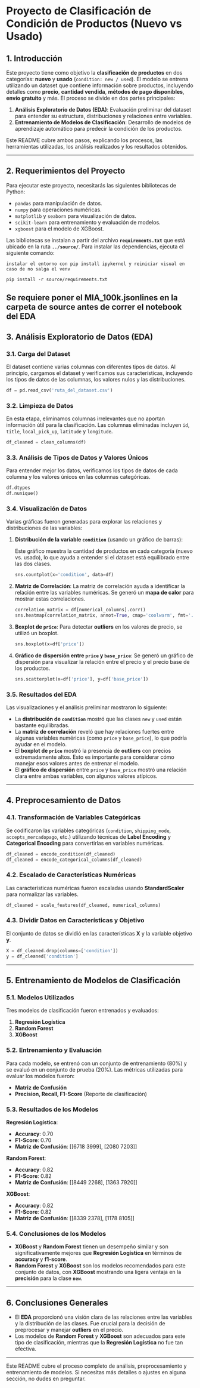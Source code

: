 
# **Proyecto de Clasificación de Condición de Productos (Nuevo vs Usado)**

## **1. Introducción**

Este proyecto tiene como objetivo la **clasificación de productos** en dos categorías: **nuevo** y **usado** (`condition: new / used`). El modelo se entrena utilizando un dataset que contiene información sobre productos, incluyendo detalles como **precio**, **cantidad vendida**, **métodos de pago disponibles**, **envío gratuito** y más. El proceso se divide en dos partes principales:

1. **Análisis Exploratorio de Datos (EDA)**: Evaluación preliminar del dataset para entender su estructura, distribuciones y relaciones entre variables.
2. **Entrenamiento de Modelos de Clasificación**: Desarrollo de modelos de aprendizaje automático para predecir la condición de los productos.

Este README cubre ambos pasos, explicando los procesos, las herramientas utilizadas, los análisis realizados y los resultados obtenidos.

---

## **2. Requerimientos del Proyecto**

Para ejecutar este proyecto, necesitarás las siguientes bibliotecas de Python:

- `pandas` para manipulación de datos.
- `numpy` para operaciones numéricas.
- `matplotlib` y `seaborn` para visualización de datos.
- `scikit-learn` para entrenamiento y evaluación de modelos.
- `xgboost` para el modelo de XGBoost.

Las bibliotecas se instalan a partir del archivo **`requirements.txt`** que está ubicado en la ruta **`../source/`**. Para instalar las dependencias, ejecuta el siguiente comando:

```
instalar el entorno con pip install ipykernel y reiniciar visual en caso de no salga el venv

pip install -r source/requirements.txt
```
Se requiere poner el MlA_100k.jsonlines en la carpeta de source antes de correr el notebook del EDA
---

## **3. Análisis Exploratorio de Datos (EDA)**

### **3.1. Carga del Dataset**

El dataset contiene varias columnas con diferentes tipos de datos. Al principio, cargamos el dataset y verificamos sus características, incluyendo los tipos de datos de las columnas, los valores nulos y las distribuciones.

```python
df = pd.read_csv('ruta_del_dataset.csv')
```

### **3.2. Limpieza de Datos**

En esta etapa, eliminamos columnas irrelevantes que no aportan información útil para la clasificación. Las columnas eliminadas incluyen `id`, `title`, `local_pick_up`, `latitude` y `longitude`.

```python
df_cleaned = clean_columns(df)
```

### **3.3. Análisis de Tipos de Datos y Valores Únicos**

Para entender mejor los datos, verificamos los tipos de datos de cada columna y los valores únicos en las columnas categóricas.

```python
df.dtypes
df.nunique()
```

### **3.4. Visualización de Datos**

Varias gráficas fueron generadas para explorar las relaciones y distribuciones de las variables:

1. **Distribución de la variable `condition`** (usando un gráfico de barras):

   Este gráfico muestra la cantidad de productos en cada categoría (nuevo vs. usado), lo que ayuda a entender si el dataset está equilibrado entre las dos clases.

   ```python
   sns.countplot(x='condition', data=df)
   ```

2. **Matriz de Correlación**: La matriz de correlación ayuda a identificar la relación entre las variables numéricas. Se generó un **mapa de calor** para mostrar estas correlaciones.

   ```python
   correlation_matrix = df[numerical_columns].corr()
   sns.heatmap(correlation_matrix, annot=True, cmap='coolwarm', fmt='.2f')
   ```

3. **Boxplot de `price`**: Para detectar **outliers** en los valores de precio, se utilizó un boxplot.

   ```python
   sns.boxplot(x=df['price'])
   ```

4. **Gráfico de dispersión entre `price` y `base_price`**: Se generó un gráfico de dispersión para visualizar la relación entre el precio y el precio base de los productos.

   ```python
   sns.scatterplot(x=df['price'], y=df['base_price'])
   ```

### **3.5. Resultados del EDA**

Las visualizaciones y el análisis preliminar mostraron lo siguiente:

- La **distribución de `condition`** mostró que las clases `new` y `used` están bastante equilibradas.
- La **matriz de correlación** reveló que hay relaciones fuertes entre algunas variables numéricas (como `price` y `base_price`), lo que podría ayudar en el modelo.
- El **boxplot de `price`** mostró la presencia de **outliers** con precios extremadamente altos. Esto es importante para considerar cómo manejar esos valores antes de entrenar el modelo.
- El **gráfico de dispersión** entre `price` y `base_price` mostró una relación clara entre ambas variables, con algunos valores atípicos.

---

## **4. Preprocesamiento de Datos**

### **4.1. Transformación de Variables Categóricas**

Se codificaron las variables categóricas (`condition`, `shipping_mode`, `accepts_mercadopago`, etc.) utilizando técnicas de **Label Encoding** y **Categorical Encoding** para convertirlas en variables numéricas.

```python
df_cleaned = encode_condition(df_cleaned)
df_cleaned = encode_categorical_columns(df_cleaned)
```

### **4.2. Escalado de Características Numéricas**

Las características numéricas fueron escaladas usando **StandardScaler** para normalizar las variables.

```python
df_cleaned = scale_features(df_cleaned, numerical_columns)
```

### **4.3. Dividir Datos en Características y Objetivo**

El conjunto de datos se dividió en las características **X** y la variable objetivo **y**.

```python
X = df_cleaned.drop(columns=['condition'])
y = df_cleaned['condition']
```

---

## **5. Entrenamiento de Modelos de Clasificación**

### **5.1. Modelos Utilizados**

Tres modelos de clasificación fueron entrenados y evaluados:

1. **Regresión Logística**
2. **Random Forest**
3. **XGBoost**

### **5.2. Entrenamiento y Evaluación** 

Para cada modelo, se entrenó con un conjunto de entrenamiento (80%) y se evaluó en un conjunto de prueba (20%). Las métricas utilizadas para evaluar los modelos fueron:

- **Matriz de Confusión**
- **Precision, Recall, F1-Score** (Reporte de clasificación)

### **5.3. Resultados de los Modelos**

**Regresión Logística**:
- **Accuracy**: 0.70
- **F1-Score**: 0.70
- **Matriz de Confusión**:
  [[6718 3999],
   [2080 7203]]

**Random Forest**:
- **Accuracy**: 0.82
- **F1-Score**: 0.82
- **Matriz de Confusión**:
  [[8449 2268],
   [1363 7920]]

**XGBoost**:
- **Accuracy**: 0.82
- **F1-Score**: 0.82
- **Matriz de Confusión**:
  [[8339 2378],
   [1178 8105]]

### **5.4. Conclusiones de los Modelos**

- **XGBoost** y **Random Forest** tienen un desempeño similar y son significativamente mejores que **Regresión Logística** en términos de **accuracy** y **f1-score**.
- **Random Forest** y **XGBoost** son los modelos recomendados para este conjunto de datos, con **XGBoost** mostrando una ligera ventaja en la **precisión** para la clase **`new`**.

---

## **6. Conclusiones Generales**

- El **EDA** proporcionó una visión clara de las relaciones entre las variables y la distribución de las clases. Fue crucial para la decisión de preprocesar y manejar **outliers** en el precio.
- Los modelos de **Random Forest** y **XGBoost** son adecuados para este tipo de clasificación, mientras que la **Regresión Logística** no fue tan efectiva.

---

Este README cubre el proceso completo de análisis, preprocesamiento y entrenamiento de modelos. Si necesitas más detalles o ajustes en alguna sección, no dudes en preguntar.
